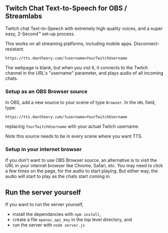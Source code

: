 ## Twitch Chat Text-to-Speech for OBS / Streamlabs
Twitch chat Text-to-Speech with extremely high quality voices, and a super easy, 2-Second™ set-up process.

This works on all streaming platforms, including mobile apps. Disconnect-resistant.

```https://tts.dantheory.com/?username=YourTwitchUsername```

The webpage is blank, but when you vist it, it connects to the Twitch channel in the URL's "username" parameter, and plays audio of all incoming chats. 

### Setup as an OBS Browser source

In OBS, add a new source to your scene of type `Browser`. In the `URL` field, type:

 ```https://tts.dantheory.com/?username=YourTwitchUsername```
 
 replacing `YourTwitchUsername` with your actual Twitch username.

*Note* this source needs to be in every scene where you want TTS.

### Setup in your internet browser
If you don't want to use OBS Browser source, an alternative is to visit the URL in your internet browser like Chrome, Safari, etc. You may need to click a few times on the page, for the audio to start playing. But either way, the audio will start to play as the chats start coming in.


## Run the server yourself
If you want to run the server yourself, 
- install the dependancies with `npm install`,
- create a file `openai_api_key` in the top level directory, and
- run the server with `node server.js`


